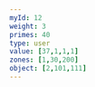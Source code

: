 ```yaml
---
myId: 12
weight: 3
primes: 40
type: user
value: [37,1,1,1]
zones: [1,30,200]
object: [2,101,111]
---
```

